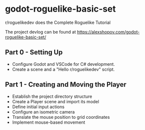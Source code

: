 # godot-roguelike-basic-set

r/roguelikedev does the Complete Roguelike Tutorial

The project devlog can be found at https://alexshopov.com/godot-roguelike-basic-set/

## Part 0 - Setting Up

- Configure Godot and VSCode for C# development.
- Create a scene and a "Hello r/roguelikedev" script.

## Part 1 - Creating and Moving the Player

- Establish the project directory structure
- Create a Player scene and import its model
- Define initial input actions
- Configure an isometric camera
- Translate the mouse position to grid coordinates
- Implement mouse-based movement
